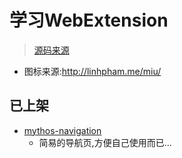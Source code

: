 # 学习WebExtension
> [源码来源](https://github.com/mdn/webextensions-examples)

- 图标来源:http://linhpham.me/miu/


## 已上架
- [mythos-navigation](https://addons.mozilla.org/zh-CN/firefox/addon/kuangcp-nav/)
	- 简易的导航页,方便自己使用而已...


